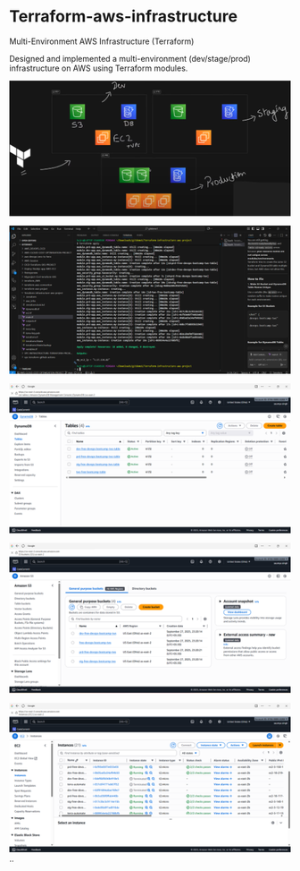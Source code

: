 # Terraform-aws-infrastructure
Multi-Environment AWS Infrastructure (Terraform)

Designed and implemented a multi-environment (dev/stage/prod) infrastructure on AWS using Terraform modules.

![alt text](<Screenshot (110).png>)

![alt text](<Screenshot (108).png>)

![alt text](<Screenshot (105).png>)

![alt text](<Screenshot (106).png>)

![alt text](<Screenshot (107).png>)
..
